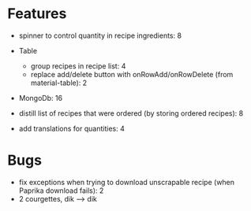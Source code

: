 # Features

- spinner to control quantity in recipe ingredients: 8

- Table

  - group recipes in recipe list: 4
  - replace add/delete button with onRowAdd/onRowDelete (from material-table): 2

- MongoDb: 16

- distill list of recipes that were ordered (by storing ordered recipes): 8

* add translations for quantities: 4

# Bugs

- fix exceptions when trying to download unscrapable recipe (when Paprika download fails): 2
- 2 courgettes, dik --> dik
